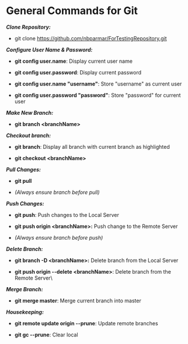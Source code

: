 # General Commands for Git

***Clone Repository:***

-   git clone https://github.com/nbparmar/ForTestingRepository.git

***Configure User Name & Password:***

-   **git config user.name**: Display current user name

-   **git config user.password**: Display current password

-   **git config user.name "username"**: Store "username" as current
    user

-   **git config user.password "password"**: Store "password" for
    current user

***Make New Branch:***

-   **git branch &lt;branchName&gt;**

***Checkout branch:***

-   **git branch**: Display all branch with current branch as
    highlighted

-   **git checkout &lt;branchName&gt;**

***Pull Changes:***

-   **git pull**

-   *(Always ensure branch before pull)*

***Push Changes:***

-   **git push**: Push changes to the Local Server

-   **git push origin &lt;branchName&gt;:** Push change to the Remote
    Server

-   *(Always ensure branch before push)*

***Delete Branch:***

-   **git branch -D &lt;branchName&gt;:** Delete branch from the Local
    Server

-   **git push origin --delete &lt;branchName&gt;**: Delete branch from
    the Remote Server\\

***Merge Branch:***

-   **git merge master**: Merge current branch into master

***Housekeeping:***

-   **git remote update origin --prune**: Update remote branches

-   **git gc --prune**: Clear local
